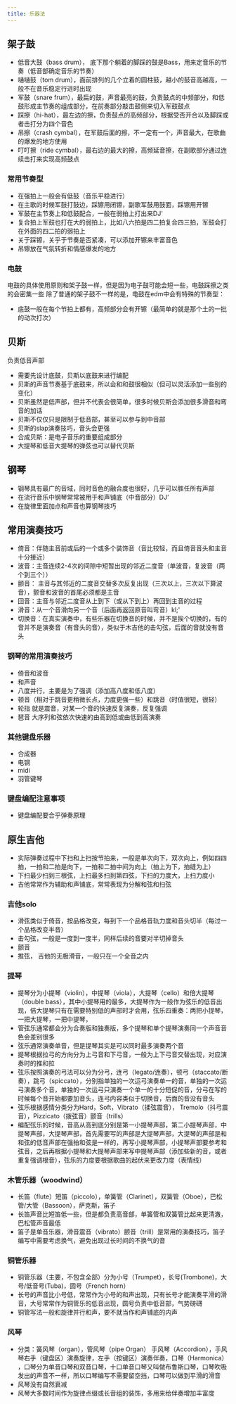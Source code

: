 ```yaml
---
title: 乐器法
---
```




## 架子鼓

- 低音大鼓（bass drum）， 底下那个躺着的脚踩的鼓是Bass，用来定音乐的节奏（低音部确定音乐的节奏）
- 嗵嗵鼓（tom drum），面前排列的几个立着的圆柱鼓，越小的鼓音高越高，一般不在音乐稳定行进时出现
- 军鼓（snare frum），最扁的鼓，声音最亮的鼓，负责鼓点的中频部分，和低鼓形成主节奏的组成部分，在前奏部分敲击鼓侧来切入军鼓鼓点
- 踩擦（hi-hat），最左边的擦，负责鼓点的高频部分，根据受否开合以及脚踩或者击打分为四个音色
- 吊擦（crash cymbal），在军鼓后面的擦，不一定有一个，声音最大，在歌曲的爆发的地方使用
- 叮叮擦（ride cymbal），最右边的最大的擦，高频延音擦，在副歌部分通过连续击打来实现高频鼓点

### 常用节奏型
- 在强拍上一般会有低鼓（音乐平稳进行）
- 在主歌的时候军鼓打鼓边，踩镲用闭镲，副歌军鼓用鼓面，踩镲用开镲
- 军鼓在主节奏上和低鼓配合，一般在弱拍上打出来DJ'
- 复合拍上军鼓也打在大的弱拍上，比如八六拍是四二拍复合四三拍，军鼓会打在外面的四二拍的弱拍上
- 关于踩镲，关乎于节奏是否紧凑，可以添加开镲来丰富音色
- 吊镲放在气氛转折和情感爆发的地方

### 电鼓
电鼓的具体使用原则和架子鼓一样，但是因为电子鼓可能会短一些，电鼓踩擦之类的会密集一些
除了普通的架子鼓不一样的是，电鼓在edm中会有特殊的节奏型：
- 底鼓一般在每个节拍上都有，高频部分会有开镲（最简单的就是那个土的一批的动次打次）

## 贝斯
负责低音声部
- 需要先设计底鼓，贝斯以底鼓来进行编配
- 贝斯的声音节奏基于底鼓来，所以会和和鼓很相似（但可以灵活添加一些别的变化）
- 贝斯虽然是低声部，但并不代表会很简单，很多时候贝斯会添加很多滑音和弯音的加话
- 贝斯不仅仅只是限制于低音部，甚至可以参与到中音部
- 贝斯的slap演奏技巧，音头会更强
- 合成贝斯：是电子音乐的重要组成部分
- 大提琴和低音大提琴的弹弦也可以替代贝斯


## 钢琴
- 钢琴具有最广的音域，同时音色的融合度也很好，几乎可以胜任所有声部
- 在流行音乐中钢琴常常被用于和声铺底（中音部分）DJ'
- 在旋律里面加点和声音也算钢琴技巧

## 常用演奏技巧
- 倚音：伴随主音前或后的一个或多个装饰音（音比较轻，而且倚音音头和主音十分接近）
- 波音：主音连续2-4次的间隙中短暂出现的邻近二度音（单波音，复波音（两个到三个））
- 颤音： 主音与其邻近的二度音交替多次反复出现（三次以上，三次以下算波音），颤音和波音的首尾必须都是主音
- 回音：主音与邻近二度音从上到下（或从下到上）再回到主音的过程
- 滑音：从一个音滑向另一个音（后面再返回原音叫弯音）kl;'
- 切换音：在真实演奏中，有些乐器在切换音的时候，并不是挨个切换的，有的音并不是演奏音（有音头的音），类似于木吉他的击勾弦，后面的音就没有音头

### 钢琴的常用演奏技巧
- 倚音和波音
- 和声音 
- 八度并行，主要是为了强调（添加高八度和低八度）
- 顿音（相对于跳音更稍微长点，力度更强一些）和跳音（时值很短，很轻）
- 轮指 就是震音，对某一个音的快速反复演奏，反复强调
- 琶音 大序列和弦依次快速的由高到低或由低到高演奏

### 其他键盘乐器
- 合成器
- 电钢
- midi
- 羽管键琴

### 键盘编配注意事项
- 键盘编配要合乎弹奏原理

## 原生吉他
- 实际弹奏过程中下扫和上扫按节拍来，一般是单次向下，双次向上，例如四四拍，一拍和二拍是向下，一拍和二拍中间为向上（拍上为下，拍缝为上）
- 下扫最少扫到三根弦，上扫最多扫到第四弦，下扫的力度大，上扫力度小
- 吉他常常作为辅助和声铺底，常常表现为分解和弦和扫弦

### 吉他solo
- 滑弦类似于倚音，按品格改变，每到下一个品格音轨力度和音头切半（每过一个品格改变半音）
- 击勾弦，一般是一度到一度半，同样后续的音要对半切掉音头
- 颤音
- 推弦， 吉他的无极滑音，一般只在一个全音之内

### 提琴
- 提琴分为小提琴（violin），中提琴（viola），大提琴（cello）和倍大提琴（double bass），其中小提琴用的最多，大提琴作为一般作为弦乐的低音出现，倍大提琴只有在需要特别低的声部时才会用，弦乐四重奏：两把小提琴，一把大提琴，一把中提琴，
- 管弦乐通常都会分为合奏版和独奏版，多个提琴和单个提琴演奏同一个声音音色会差别很多
-  弦乐通常演奏单音，但是提琴其实是可以同时最多演奏两个音
-  提琴根据拉弓的方向分为上弓音和下弓音，一般为上下弓音交替出现，对应演奏时的推和拉
-  弦乐按照演奏的弓法可以分为分弓，连弓（legato/连奏），顿弓（staccato/断奏），跳弓（spiccato），分别指单独的一次运弓演奏单一的音，单独的一次运弓演奏多个音，单独的一次运弓只演奏一个单一的十分短促的音，分弓在写的时候每个音开始都要加音头，连弓内容类似于切换音，后面的音没有音头
-  弦乐根据感情分类分为Hard，Soft，Vibrato（揉弦震音）， Tremolo（抖弓震音），Pizzicato（拨弦音）颤音（trills）
-  编配弦乐的时候，音高从高到底分别是第一小提琴声部，第二小提琴声部，中提琴声部，大提琴声部，首先需要写的声部是大提琴声部，大提琴的声部是和和弦的低音声部在强拍和弦是一样的，再写小提琴声部，小提琴声部要参考和弦音，之后再根据小提琴和大提琴声部来写中提琴声部（添加些新的音，或者重复强调根音），弦乐的力度要根据歌曲的起伏来更改力度（表情线）

### 木管乐器（woodwind）
- 长笛（flute）短笛（piccolo），单簧管（Clarinet），双簧管（Oboe），巴松管/大管（Bassoon），萨克斯，笛子
- 长笛声音比短笛低一些，但是都负责高音部，单簧管和双簧管比起来更清澈，巴松管声音最低
- 笛子是单音乐器，滑音震音（vibrato）颤音（trill）是常用的演奏技巧，笛子编写中需要考虑换气，避免出现过长时间的不换气的音

### 铜管乐器
- 铜管乐器（主要，不包含全部）分为小号（Trumpet），长号(Trombone)，大号/低音号(Tuba)，圆号（French horn）
- 长号的声音比小号低，常常作为小号的和声出现，只有长号才能演奏平滑的滑音，大号常常作为铜管乐的低音出现，圆号负责中低音部，气势磅礴
- 铜管写法一般和旋律并行和声，要不就当作和声铺底的内声

### 风琴
- 分类：簧风琴（organ），管风琴（pipe Organ） 手风琴（Accordion），手风琴右手（键盘区）演奏旋律，左手（按键区）演奏伴奏，口琴（Harmonica）
，口琴分为单音口琴和双音口琴，十口单音口琴又叫做布鲁斯口琴，口琴吹吸发出的声音不一样，所以口琴编写不需要留空挡，口琴可以做到平滑的滑音
-  风琴没有自然衰减
- 风琴大多数时间作为旋律点缀或长音组的装饰，多用来给伴奏增加丰富度